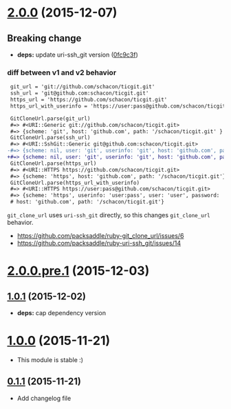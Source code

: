 <a name="2.0.0"></a>
# [2.0.0](https://github.com/packsaddle/ruby-git_clone_url/compare/v1.0.1...v2.0.0) (2015-12-07)


## Breaking change

* **deps:** update uri-ssh_git version ([0fc9c3f](https://github.com/packsaddle/ruby-git_clone_url/commit/0fc9c3f))


### diff between v1 and v2 behavior

```diff
 git_url = 'git://github.com/schacon/ticgit.git'
 ssh_url = 'git@github.com:schacon/ticgit.git'
 https_url = 'https://github.com/schacon/ticgit.git'
 https_url_with_userinfo = 'https://user:pass@github.com/schacon/ticgit.git'

 GitCloneUrl.parse(git_url)
 #=> #<URI::Generic git://github.com/schacon/ticgit.git>
 #=> {scheme: 'git', host: 'github.com', path: '/schacon/ticgit.git' }
 GitCloneUrl.parse(ssh_url)
 #=> #<URI::SshGit::Generic git@github.com:schacon/ticgit.git>
-#=> {scheme: nil, user: 'git', userinfo: 'git', host: 'github.com', path: '/schacon/ticgit.git' }
+#=> {scheme: nil, user: 'git', userinfo: 'git', host: 'github.com', path: 'schacon/ticgit.git' }
 GitCloneUrl.parse(https_url)
 #=> #<URI::HTTPS https://github.com/schacon/ticgit.git>
 #=> {scheme: 'https', host: 'github.com', path: '/schacon/ticgit.git'}
 GitCloneUrl.parse(https_url_with_userinfo)
 #=> #<URI::HTTPS https://user:pass@github.com/schacon/ticgit.git>
 #=> {scheme: 'https', userinfo: 'user:pass', user: 'user', password: 'pass',
 # host: 'github.com', path: '/schacon/ticgit.git'}
```

`git_clone_url` uses `uri-ssh_git` directly, so this changes `git_clone_url`
behavior.

* https://github.com/packsaddle/ruby-git_clone_url/issues/6
* https://github.com/packsaddle/ruby-uri-ssh_git/issues/14



<a name="2.0.0.pre.1"></a>
# [2.0.0.pre.1](https://github.com/packsaddle/ruby-git_clone_url/compare/v1.0.1...v2.0.0.pre.1) (2015-12-03)


<a name="1.0.1"></a>
## [1.0.1](https://github.com/packsaddle/ruby-git_clone_url/compare/v1.0.0...v1.0.1) (2015-12-02)

* **deps:** cap dependency version


<a name="1.0.0"></a>
# [1.0.0](https://github.com/packsaddle/ruby-git_clone_url/compare/v0.1.1...v1.0.0) (2015-11-21)

* This module is stable :)


<a name="0.1.1"></a>
## [0.1.1](https://github.com/packsaddle/ruby-git_clone_url/compare/v0.1.0...v0.1.1) (2015-11-21)

* Add changelog file
